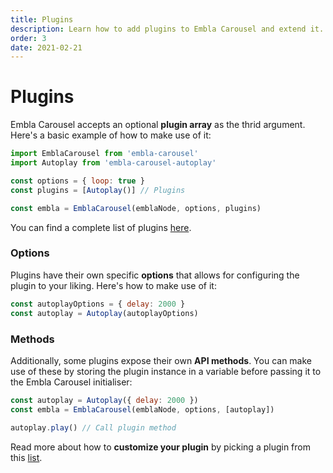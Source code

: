 ```yaml
---
title: Plugins
description: Learn how to add plugins to Embla Carousel and extend it.
order: 3
date: 2021-02-21
---
```


# Plugins

Embla Carousel accepts an optional **plugin array** as the thrid argument. Here's a basic example of how to make use of it:

```js
import EmblaCarousel from 'embla-carousel'
import Autoplay from 'embla-carousel-autoplay'

const options = { loop: true }
const plugins = [Autoplay()] // Plugins

const embla = EmblaCarousel(emblaNode, options, plugins)
```

You can find a complete list of plugins [here](/plugins/).

### Options

Plugins have their own specific **options** that allows for configuring the plugin to your liking. Here's how to make use of it:

```js
const autoplayOptions = { delay: 2000 }
const autoplay = Autoplay(autoplayOptions)
```

### Methods

Additionally, some plugins expose their own **API methods**. You can make use of these by storing the plugin instance in a variable before passing it to the Embla Carousel initialiser:

```js
const autoplay = Autoplay({ delay: 2000 })
const embla = EmblaCarousel(emblaNode, options, [autoplay])

autoplay.play() // Call plugin method
```

Read more about how to **customize your plugin** by picking a plugin from this [list](/plugins/).
